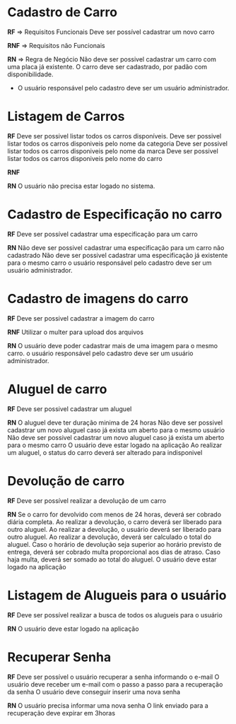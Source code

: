 # Cadastro de Carro

**RF** => Requisitos Funcionais
Deve ser possível cadastrar um novo carro

**RNF** => Requisitos não Funcionais

**RN** => Regra de Negócio
Não deve ser possivel cadastrar um carro com uma placa já existente.
O carro deve ser cadastrado, por padão com disponibilidade.
* O usuário responsável pelo cadastro deve ser um usuário administrador.

# Listagem de Carros

**RF**
Deve ser possivel listar todos os carros disponíveis.
Deve ser possivel listar todos os carros disponiveis pelo nome da categoria
Deve ser possivel listar todos os carros disponiveis pelo nome da marca
Deve ser possivel listar todos os carros disponiveis pelo nome do carro

**RNF**

**RN**
O usuário não precisa estar logado no sistema.

# Cadastro de Especificação no carro

**RF**
Deve ser possível cadastrar uma especificação para um carro

**RN**
Não deve ser possivel cadastrar uma especificação para um carro não cadastrado
Não deve ser possivel cadastrar uma especificação já existente para o mesmo carro
o usuário responsável pelo cadastro deve ser um usuário administrador.

# Cadastro de imagens do carro

**RF**
Deve ser possivel cadastrar a imagem do carro


**RNF**
Utilizar o multer para upload dos arquivos

**RN**
O usuário deve poder cadastrar mais de uma imagem para o mesmo carro.
o usuário responsável pelo cadastro deve ser um usuário administrador.

# Aluguel de carro

**RF**
Deve ser possivel cadastrar um aluguel

**RN**
O aluguel deve ter duração minima de 24 horas
Não deve ser possivel cadastrar um novo aluguel caso já exista um aberto para o mesmo usuário
Não deve ser possivel cadastrar um novo aluguel caso já exista um aberto para o mesmo carro
O usuário deve estar logado na aplicação
Ao realizar um aluguel, o status do carro deverá ser alterado para indisponivel


# Devolução de carro

**RF**
Deve ser possível realizar a devolução de um carro

**RN**
Se o carro for devolvido com menos de 24 horas, deverá ser cobrado diária completa.
Ao realizar a devolução, o carro deverá ser liberado para outro aluguel.
Ao realizar a devolução, o usuário deverá ser liberado para outro aluguel.
Ao realizar a devolução, deverá ser calculado o total do aluguel.
Caso o horário de devolução seja superior ao horário previsto de entrega, deverá ser cobrado multa proporcional aos dias de atraso.
Caso haja multa, deverá ser somado ao total do aluguel.
O usuário deve estar logado na aplicação

# Listagem de Alugueis para o usuário

**RF**
Deve ser possível realizar a busca de todos os alugueis para o usuário

**RN**
O usuário deve estar logado na aplicação

# Recuperar Senha

**RF**
Deve ser possível o usuário recuperar a senha informando o e-mail
O usuário deve receber um e-mail com o passo a passo para a recuperação da senha
O usuário deve conseguir inserir uma nova senha

**RN**
O usuário precisa informar uma nova senha
O link enviado para a recuperação deve expirar em 3horas

